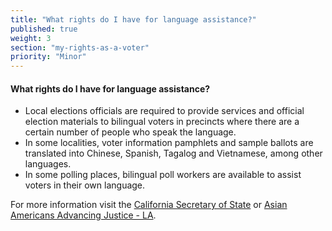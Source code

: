 ```yaml
---
title: "What rights do I have for language assistance?"
published: true
weight: 3
section: "my-rights-as-a-voter"
priority: "Minor"
---
```

#### What rights do I have for language assistance?  
- Local elections officials are required to provide services and official election materials to bilingual voters in precincts where there are a certain number of people who speak the language.
- In some localities, voter information pamphlets and sample ballots are translated into Chinese, Spanish, Tagalog and Vietnamese, among other languages.
- In some polling places, bilingual poll workers are available to assist voters in their own language.  

For more information visit the [California Secretary of State](http://www.sos.ca.gov/elections/voting-resources/voting-california) or [Asian Americans Advancing Justice - LA](http://advancingjustice-la.org/what-we-do/policy-and-research/democracy-project).
